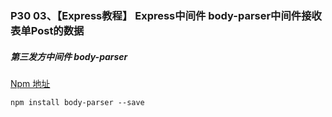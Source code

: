 ### P30 03、【Express教程】 Express中间件 body-parser中间件接收表单Post的数据


##### 第三发方中间件  body-parser
[Npm 地址](https://www.npmjs.com/package/body-parser)
```
npm install body-parser --save
```
